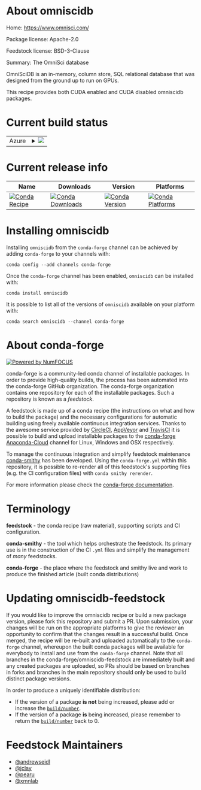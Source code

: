 About omniscidb
===============

Home: https://www.omnisci.com/

Package license: Apache-2.0

Feedstock license: BSD-3-Clause

Summary: The OmniSci database

OmniSciDB is an in-memory, column store, SQL relational database
that was designed from the ground up to run on GPUs.

This recipe provides both CUDA enabled and CUDA disabled omniscidb
packages.


Current build status
====================


<table>
    
  <tr>
    <td>Azure</td>
    <td>
      <details>
        <summary>
          <a href="https://dev.azure.com/conda-forge/feedstock-builds/_build/latest?definitionId=9937&branchName=master">
            <img src="https://dev.azure.com/conda-forge/feedstock-builds/_apis/build/status/omniscidb-feedstock?branchName=master">
          </a>
        </summary>
        <table>
          <thead><tr><th>Variant</th><th>Status</th></tr></thead>
          <tbody><tr>
              <td>linux_64_cuda_compiler_versionNonetarget_platformlinux-64</td>
              <td>
                <a href="https://dev.azure.com/conda-forge/feedstock-builds/_build/latest?definitionId=9937&branchName=master">
                  <img src="https://dev.azure.com/conda-forge/feedstock-builds/_apis/build/status/omniscidb-feedstock?branchName=master&jobName=linux&configuration=linux_64_cuda_compiler_versionNonetarget_platformlinux-64" alt="variant">
                </a>
              </td>
            </tr>
          </tbody>
        </table>
      </details>
    </td>
  </tr>
</table>

Current release info
====================

| Name | Downloads | Version | Platforms |
| --- | --- | --- | --- |
| [![Conda Recipe](https://img.shields.io/badge/recipe-omniscidb-green.svg)](https://anaconda.org/conda-forge/omniscidb) | [![Conda Downloads](https://img.shields.io/conda/dn/conda-forge/omniscidb.svg)](https://anaconda.org/conda-forge/omniscidb) | [![Conda Version](https://img.shields.io/conda/vn/conda-forge/omniscidb.svg)](https://anaconda.org/conda-forge/omniscidb) | [![Conda Platforms](https://img.shields.io/conda/pn/conda-forge/omniscidb.svg)](https://anaconda.org/conda-forge/omniscidb) |

Installing omniscidb
====================

Installing `omniscidb` from the `conda-forge` channel can be achieved by adding `conda-forge` to your channels with:

```
conda config --add channels conda-forge
```

Once the `conda-forge` channel has been enabled, `omniscidb` can be installed with:

```
conda install omniscidb
```

It is possible to list all of the versions of `omniscidb` available on your platform with:

```
conda search omniscidb --channel conda-forge
```


About conda-forge
=================

[![Powered by NumFOCUS](https://img.shields.io/badge/powered%20by-NumFOCUS-orange.svg?style=flat&colorA=E1523D&colorB=007D8A)](http://numfocus.org)

conda-forge is a community-led conda channel of installable packages.
In order to provide high-quality builds, the process has been automated into the
conda-forge GitHub organization. The conda-forge organization contains one repository
for each of the installable packages. Such a repository is known as a *feedstock*.

A feedstock is made up of a conda recipe (the instructions on what and how to build
the package) and the necessary configurations for automatic building using freely
available continuous integration services. Thanks to the awesome service provided by
[CircleCI](https://circleci.com/), [AppVeyor](https://www.appveyor.com/)
and [TravisCI](https://travis-ci.com/) it is possible to build and upload installable
packages to the [conda-forge](https://anaconda.org/conda-forge)
[Anaconda-Cloud](https://anaconda.org/) channel for Linux, Windows and OSX respectively.

To manage the continuous integration and simplify feedstock maintenance
[conda-smithy](https://github.com/conda-forge/conda-smithy) has been developed.
Using the ``conda-forge.yml`` within this repository, it is possible to re-render all of
this feedstock's supporting files (e.g. the CI configuration files) with ``conda smithy rerender``.

For more information please check the [conda-forge documentation](https://conda-forge.org/docs/).

Terminology
===========

**feedstock** - the conda recipe (raw material), supporting scripts and CI configuration.

**conda-smithy** - the tool which helps orchestrate the feedstock.
                   Its primary use is in the construction of the CI ``.yml`` files
                   and simplify the management of *many* feedstocks.

**conda-forge** - the place where the feedstock and smithy live and work to
                  produce the finished article (built conda distributions)


Updating omniscidb-feedstock
============================

If you would like to improve the omniscidb recipe or build a new
package version, please fork this repository and submit a PR. Upon submission,
your changes will be run on the appropriate platforms to give the reviewer an
opportunity to confirm that the changes result in a successful build. Once
merged, the recipe will be re-built and uploaded automatically to the
`conda-forge` channel, whereupon the built conda packages will be available for
everybody to install and use from the `conda-forge` channel.
Note that all branches in the conda-forge/omniscidb-feedstock are
immediately built and any created packages are uploaded, so PRs should be based
on branches in forks and branches in the main repository should only be used to
build distinct package versions.

In order to produce a uniquely identifiable distribution:
 * If the version of a package **is not** being increased, please add or increase
   the [``build/number``](https://conda.io/docs/user-guide/tasks/build-packages/define-metadata.html#build-number-and-string).
 * If the version of a package **is** being increased, please remember to return
   the [``build/number``](https://conda.io/docs/user-guide/tasks/build-packages/define-metadata.html#build-number-and-string)
   back to 0.

Feedstock Maintainers
=====================

* [@andrewseidl](https://github.com/andrewseidl/)
* [@jclay](https://github.com/jclay/)
* [@pearu](https://github.com/pearu/)
* [@xmnlab](https://github.com/xmnlab/)

